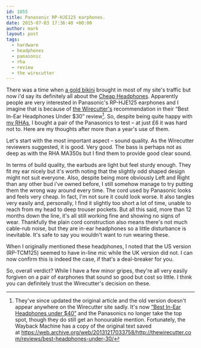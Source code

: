 ```yaml
---
id: 1855
title: Panasonic RP-HJE125 earphones.
date: 2015-07-03 17:36:40 +00:00
author: mark
layout: post
tags:
  - hardware
  - headphones
  - panasonic
  - rha
  - review
  - the wirecutter
---
```

There was a time when [a gold bikini](http://www.sallonoroff.co.uk/blog/2009/09/this-is-a-call/) brought in most of my site's traffic but now i'd say its definitely all about the [Cheap Headphones](http://www.sallonoroff.co.uk/blog/2013/11/cheap-headphones/). Apparently people are very interested in Panasonic's RP-HJE125 earphones and I imagine that is because of [the Wirecutter's](https://thewirecutter.com/) recommendation in their &#8220;Best In-Ear Headphones Under $30&#8221; review[^fn-wirecutterbest]. So, despite being quite happy with [my RHAs](http://www.sallonoroff.co.uk/blog/2013/09/rha-ma350-earphones/), I bought a pair of the Panasonics to test &#8211; at just £6 it was hard not to. Here are my thoughts after more than a year's use of them.

Let's start with the most important aspect &#8211; sound quality. As the Wirecutter reviewers suggested, it is good. Very good. The bass is perhaps not as deep as with the RHA MA350s but I find them to provide good clear sound.

In terms of build quality, the earbuds are light but feel sturdy enough. They fit my ear nicely but it's worth noting that the slightly odd shaped design might not suit everyone. Also, despite being more obviously Left and Right than any other bud i've owned before, I still somehow manage to try putting them the wrong way around every time. The cord used by Panasonic looks and feels very cheap. In fact, I'm not sure it could look worse. It also tangles very easily and, personally, I find it slightly too short a lot of time, unable to reach from my head to deep trouser pockets. But all this said, more than 12 months down the line, it's all still working fine and showing no signs of wear. Thankfully the plain cord construction also means there's not much cable-rub noise, but they are in-ear headphones so a little disturbance is inevitable. It's safe to say you wouldn't want to run wearing these.

When I originally mentioned these headphones, I noted that the US version (RP-TCM125) seemed to have in-line mic while the UK version did not. I can now confirm this is indeed the case, if that's a deal-breaker for you.

So, overall verdict? While I have a few minor gripes, they're all very easily forgiven on a pair of earphones that sound so good but cost so little. I think you can definitely trust the Wirecutter's decision on these.

[^fn-wirecutterbest]: They've since updated the original article and the old version doesn't appear anywhere on the Wirecutter site sadly. It's now [&#8220;Best In-Ear Headphones under $40&#8221;](http://thewirecutter.com/reviews/best-headphones-under-40/) and the Panasonics no longer take the top spot, though they do still get an honourable mention. Fortunately, the Wayback Machine has a copy of the original text saved at <https://web.archive.org/web/20131217033758/http://thewirecutter.com/reviews/best-headphones-under-30/>
